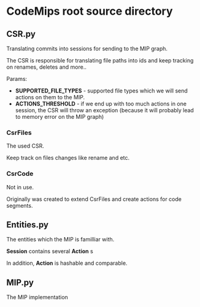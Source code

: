 # CodeMips root source directory

## CSR.py

Translating commits into sessions for sending to the MIP graph.

The CSR is responsible for translating file paths into ids and keep tracking on renames, deletes and more..

Params:
 * **SUPPORTED_FILE_TYPES** - supported file types which we will send actions on them to the MIP.
 * **ACTIONS_THRESHOLD** - if we end up with too much actions in one session, the CSR will throw an exception (because it will probably lead to memory error on the MIP graph)

### CsrFiles

The used CSR.

Keep track on files changes like rename and etc.

### CsrCode

Not in use.

Originally was created to extend CsrFiles and create actions for code segments.

## Entities.py

The entities which the MIP is familliar with.

**Session** contains several **Action** s

In addition, **Action** is hashable and comparable.


## MIP.py

The MIP implementation

